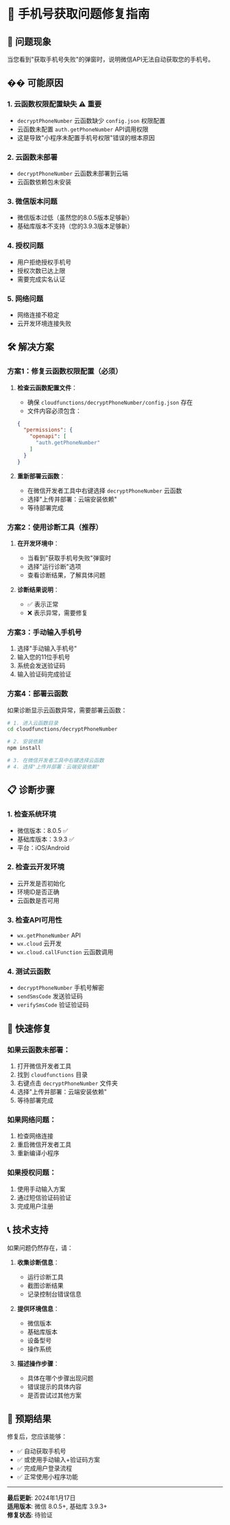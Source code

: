 # 📱 手机号获取问题修复指南

## 🚨 问题现象

当您看到"获取手机号失败"的弹窗时，说明微信API无法自动获取您的手机号。

## �� 可能原因

### 1. **云函数权限配置缺失** ⚠️ **重要**
- `decryptPhoneNumber` 云函数缺少 `config.json` 权限配置
- 云函数未配置 `auth.getPhoneNumber` API调用权限
- 这是导致"小程序未配置手机号权限"错误的根本原因

### 2. **云函数未部署**
- `decryptPhoneNumber` 云函数未部署到云端
- 云函数依赖包未安装

### 3. **微信版本问题**
- 微信版本过低（虽然您的8.0.5版本足够新）
- 基础库版本不支持（您的3.9.3版本足够新）

### 4. **授权问题**
- 用户拒绝授权手机号
- 授权次数已达上限
- 需要完成实名认证

### 5. **网络问题**
- 网络连接不稳定
- 云开发环境连接失败

## 🛠️ 解决方案

### 方案1：修复云函数权限配置（必须）

1. **检查云函数配置文件**：
   - 确保 `cloudfunctions/decryptPhoneNumber/config.json` 存在
   - 文件内容必须包含：
   ```json
   {
     "permissions": {
       "openapi": [
         "auth.getPhoneNumber"
       ]
     }
   }
   ```

2. **重新部署云函数**：
   - 在微信开发者工具中右键选择 `decryptPhoneNumber` 云函数
   - 选择"上传并部署：云端安装依赖"
   - 等待部署完成

### 方案2：使用诊断工具（推荐）

1. **在开发环境中**：
   - 当看到"获取手机号失败"弹窗时
   - 选择"运行诊断"选项
   - 查看诊断结果，了解具体问题

2. **诊断结果说明**：
   - ✅ 表示正常
   - ❌ 表示异常，需要修复

### 方案3：手动输入手机号

1. 选择"手动输入手机号"
2. 输入您的11位手机号
3. 系统会发送验证码
4. 输入验证码完成验证

### 方案4：部署云函数

如果诊断显示云函数异常，需要部署云函数：

```bash
# 1. 进入云函数目录
cd cloudfunctions/decryptPhoneNumber

# 2. 安装依赖
npm install

# 3. 在微信开发者工具中右键选择云函数
# 4. 选择"上传并部署：云端安装依赖"
```

## 📋 诊断步骤

### 1. 检查系统环境
- 微信版本：8.0.5 ✅
- 基础库版本：3.9.3 ✅
- 平台：iOS/Android

### 2. 检查云开发环境
- 云开发是否初始化
- 环境ID是否正确
- 云函数是否可用

### 3. 检查API可用性
- `wx.getPhoneNumber` API
- `wx.cloud` 云开发
- `wx.cloud.callFunction` 云函数调用

### 4. 测试云函数
- `decryptPhoneNumber` 手机号解密
- `sendSmsCode` 发送验证码
- `verifySmsCode` 验证验证码

## 🔧 快速修复

### 如果云函数未部署：
1. 打开微信开发者工具
2. 找到 `cloudfunctions` 目录
3. 右键点击 `decryptPhoneNumber` 文件夹
4. 选择"上传并部署：云端安装依赖"
5. 等待部署完成

### 如果网络问题：
1. 检查网络连接
2. 重启微信开发者工具
3. 重新编译小程序

### 如果授权问题：
1. 使用手动输入方案
2. 通过短信验证码验证
3. 完成用户注册

## 📞 技术支持

如果问题仍然存在，请：

1. **收集诊断信息**：
   - 运行诊断工具
   - 截图诊断结果
   - 记录控制台错误信息

2. **提供环境信息**：
   - 微信版本
   - 基础库版本
   - 设备型号
   - 操作系统

3. **描述操作步骤**：
   - 具体在哪个步骤出现问题
   - 错误提示的具体内容
   - 是否尝试过其他方案

## 🎯 预期结果

修复后，您应该能够：
- ✅ 自动获取手机号
- ✅ 或使用手动输入+验证码方案
- ✅ 完成用户登录流程
- ✅ 正常使用小程序功能

---

**最后更新**: 2024年1月17日  
**适用版本**: 微信 8.0.5+, 基础库 3.9.3+  
**修复状态**: 待验证 